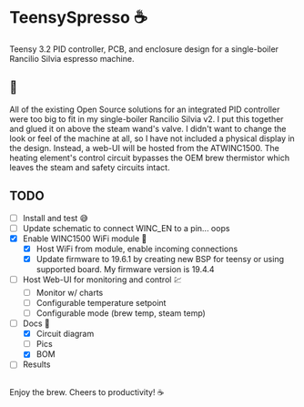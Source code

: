 # TeensySpresso :coffee:
Teensy 3.2 PID controller, PCB, and enclosure design for a single-boiler Rancilio Silvia espresso machine.

## :robot:
All of the existing Open Source solutions for an integrated PID controller were too big to fit in my single-boiler Rancilio Silvia v2. I put this together and glued it on above the steam wand's valve. I didn't want to change the look or feel of the machine at all, so I have not included a physical display in the design. Instead, a web-UI will be hosted from the ATWINC1500.
The heating element's control circuit bypasses the OEM brew thermistor which leaves the steam and safety circuits intact.

## TODO
- [ ] Install and test :sweat_smile:
- [ ] Update schematic to connect WINC_EN to a pin... oops
- [x] Enable WINC1500 WiFi module :signal_strength:
  - [x] Host WiFi from module, enable incoming connections
  - [x] Update firmware to 19.6.1 by creating new BSP for teensy or using supported board. My firmware version is 19.4.4
- [ ] Host Web-UI for monitoring and control :chart:
  - [ ] Monitor w/ charts
  - [ ] Configurable temperature setpoint
  - [ ] Configurable mode (brew temp, steam temp)
- [ ] Docs :scroll:
  - [x] Circuit diagram
  - [ ] Pics
  - [x] BOM
- [ ] Results

##
Enjoy the brew. Cheers to productivity!
:coffee:
